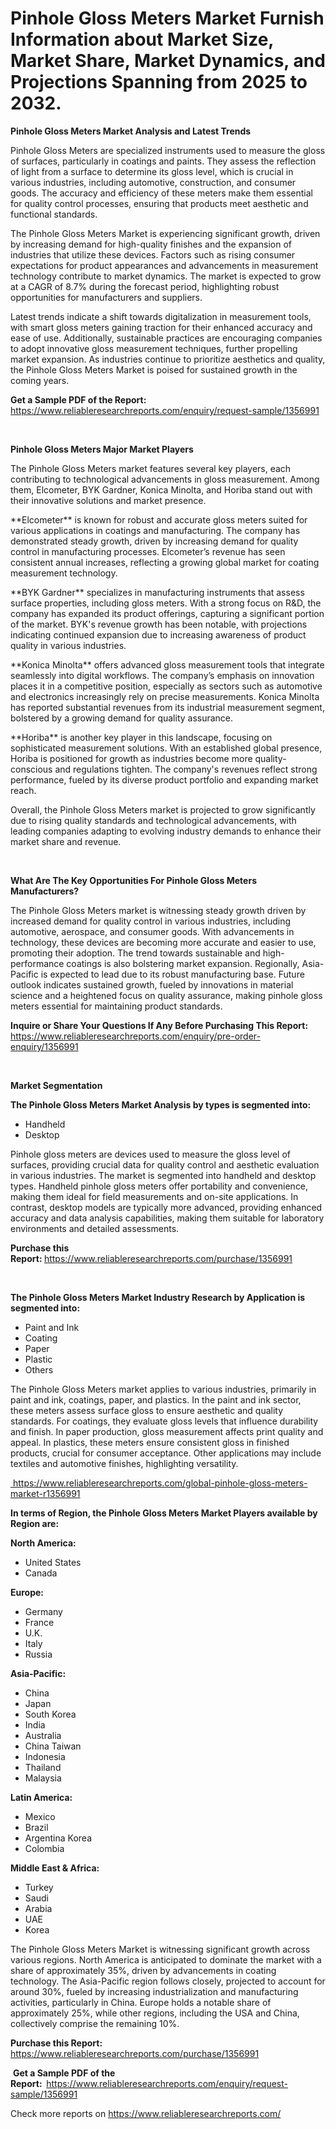 <p><h1>Pinhole Gloss Meters Market Furnish Information about Market Size, Market Share, Market Dynamics, and Projections Spanning from 2025 to 2032.</h1></p><p><strong>Pinhole Gloss Meters Market Analysis and Latest Trends</strong></p>
<p><p>Pinhole Gloss Meters are specialized instruments used to measure the gloss of surfaces, particularly in coatings and paints. They assess the reflection of light from a surface to determine its gloss level, which is crucial in various industries, including automotive, construction, and consumer goods. The accuracy and efficiency of these meters make them essential for quality control processes, ensuring that products meet aesthetic and functional standards.</p><p>The Pinhole Gloss Meters Market is experiencing significant growth, driven by increasing demand for high-quality finishes and the expansion of industries that utilize these devices. Factors such as rising consumer expectations for product appearances and advancements in measurement technology contribute to market dynamics. The market is expected to grow at a CAGR of 8.7% during the forecast period, highlighting robust opportunities for manufacturers and suppliers.</p><p>Latest trends indicate a shift towards digitalization in measurement tools, with smart gloss meters gaining traction for their enhanced accuracy and ease of use. Additionally, sustainable practices are encouraging companies to adopt innovative gloss measurement techniques, further propelling market expansion. As industries continue to prioritize aesthetics and quality, the Pinhole Gloss Meters Market is poised for sustained growth in the coming years.</p></p>
<p><strong>Get a Sample PDF of the Report:&nbsp;</strong> <a href="https://www.reliableresearchreports.com/enquiry/request-sample/1356991?utm_campaign=3543&utm_medium=2&utm_source=Github&utm_content=ia&utm_term=11042025&utm_id=pinhole-gloss-meters">https://www.reliableresearchreports.com/enquiry/request-sample/1356991</a></p>
<p>&nbsp;</p>
<p><strong>Pinhole Gloss Meters Major Market Players</strong></p>
<p><p>The Pinhole Gloss Meters market features several key players, each contributing to technological advancements in gloss measurement. Among them, Elcometer, BYK Gardner, Konica Minolta, and Horiba stand out with their innovative solutions and market presence.</p><p>**Elcometer** is known for robust and accurate gloss meters suited for various applications in coatings and manufacturing. The company has demonstrated steady growth, driven by increasing demand for quality control in manufacturing processes. Elcometer’s revenue has seen consistent annual increases, reflecting a growing global market for coating measurement technology.</p><p>**BYK Gardner** specializes in manufacturing instruments that assess surface properties, including gloss meters. With a strong focus on R&D, the company has expanded its product offerings, capturing a significant portion of the market. BYK's revenue growth has been notable, with projections indicating continued expansion due to increasing awareness of product quality in various industries.</p><p>**Konica Minolta** offers advanced gloss measurement tools that integrate seamlessly into digital workflows. The company’s emphasis on innovation places it in a competitive position, especially as sectors such as automotive and electronics increasingly rely on precise measurements. Konica Minolta has reported substantial revenues from its industrial measurement segment, bolstered by a growing demand for quality assurance.</p><p>**Horiba** is another key player in this landscape, focusing on sophisticated measurement solutions. With an established global presence, Horiba is positioned for growth as industries become more quality-conscious and regulations tighten. The company's revenues reflect strong performance, fueled by its diverse product portfolio and expanding market reach.</p><p>Overall, the Pinhole Gloss Meters market is projected to grow significantly due to rising quality standards and technological advancements, with leading companies adapting to evolving industry demands to enhance their market share and revenue.</p></p>
<p>&nbsp;</p>
<p><strong>What Are The Key Opportunities For Pinhole Gloss Meters Manufacturers?</strong></p>
<p><p>The Pinhole Gloss Meters market is witnessing steady growth driven by increased demand for quality control in various industries, including automotive, aerospace, and consumer goods. With advancements in technology, these devices are becoming more accurate and easier to use, promoting their adoption. The trend towards sustainable and high-performance coatings is also bolstering market expansion. Regionally, Asia-Pacific is expected to lead due to its robust manufacturing base. Future outlook indicates sustained growth, fueled by innovations in material science and a heightened focus on quality assurance, making pinhole gloss meters essential for maintaining product standards.</p></p>
<p><strong>Inquire or Share Your Questions If Any Before Purchasing This Report:</strong> <a href="https://www.reliableresearchreports.com/enquiry/pre-order-enquiry/1356991?utm_campaign=3543&utm_medium=2&utm_source=Github&utm_content=ia&utm_term=11042025&utm_id=pinhole-gloss-meters">https://www.reliableresearchreports.com/enquiry/pre-order-enquiry/1356991</a></p>
<p>&nbsp;</p>
<p><strong>Market Segmentation</strong></p>
<p><strong>The Pinhole Gloss Meters Market Analysis by types is segmented into:</strong></p>
<p><ul><li>Handheld</li><li>Desktop</li></ul></p>
<p><p>Pinhole gloss meters are devices used to measure the gloss level of surfaces, providing crucial data for quality control and aesthetic evaluation in various industries. The market is segmented into handheld and desktop types. Handheld pinhole gloss meters offer portability and convenience, making them ideal for field measurements and on-site applications. In contrast, desktop models are typically more advanced, providing enhanced accuracy and data analysis capabilities, making them suitable for laboratory environments and detailed assessments.</p></p>
<p><strong>Purchase this Report:&nbsp;</strong><a href="https://www.reliableresearchreports.com/purchase/1356991?utm_campaign=3543&utm_medium=2&utm_source=Github&utm_content=ia&utm_term=11042025&utm_id=pinhole-gloss-meters">https://www.reliableresearchreports.com/purchase/1356991</a></p>
<p>&nbsp;</p>
<p><strong>The Pinhole Gloss Meters Market Industry Research by Application is segmented into:</strong></p>
<p><ul><li>Paint and Ink</li><li>Coating</li><li>Paper</li><li>Plastic</li><li>Others</li></ul></p>
<p><p>The Pinhole Gloss Meters market applies to various industries, primarily in paint and ink, coatings, paper, and plastics. In the paint and ink sector, these meters assess surface gloss to ensure aesthetic and quality standards. For coatings, they evaluate gloss levels that influence durability and finish. In paper production, gloss measurement affects print quality and appeal. In plastics, these meters ensure consistent gloss in finished products, crucial for consumer acceptance. Other applications may include textiles and automotive finishes, highlighting versatility.</p></p>
<p><a href="https://www.reliableresearchreports.com/global-pinhole-gloss-meters-market-r1356991?utm_campaign=3543&utm_medium=2&utm_source=Github&utm_content=ia&utm_term=11042025&utm_id=pinhole-gloss-meters">&nbsp;https://www.reliableresearchreports.com/global-pinhole-gloss-meters-market-r1356991</a></p>
<p><strong>In terms of Region, the Pinhole Gloss Meters Market Players available by Region are:</strong></p>
<p>
    <p> <strong> North America: </strong>
        <ul>
            <li>United States</li>
            <li>Canada</li>
        </ul>
        </p> 
    <p> <strong> Europe: </strong>
        <ul>
            <li>Germany</li>
            <li>France</li>
            <li>U.K.</li>
            <li>Italy</li>
            <li>Russia</li>
        </ul>
        </p> 
    <p> <strong> Asia-Pacific: </strong>
        <ul>
            <li>China</li>
            <li>Japan</li>
            <li>South Korea</li>
            <li>India</li>
            <li>Australia</li>
            <li>China Taiwan</li>
            <li>Indonesia</li>
            <li>Thailand</li>
            <li>Malaysia</li>
        </ul>
        </p> 
    <p> <strong> Latin America: </strong>
        <ul>
            <li>Mexico</li>
            <li>Brazil</li>
            <li>Argentina Korea</li>
            <li>Colombia</li>
        </ul>
        </p> 
    <p> <strong> Middle East & Africa: </strong>
        <ul>
            <li>Turkey</li>
            <li>Saudi</li>
            <li>Arabia</li>
            <li>UAE</li>
            <li>Korea</li>
        </ul>
    </p>
    </p>
<p><p>The Pinhole Gloss Meters Market is witnessing significant growth across various regions. North America is anticipated to dominate the market with a share of approximately 35%, driven by advancements in coating technology. The Asia-Pacific region follows closely, projected to account for around 30%, fueled by increasing industrialization and manufacturing activities, particularly in China. Europe holds a notable share of approximately 25%, while other regions, including the USA and China, collectively comprise the remaining 10%.</p></p>
<p><strong>Purchase this Report: </strong><a href="https://www.reliableresearchreports.com/purchase/1356991?utm_campaign=3543&utm_medium=2&utm_source=Github&utm_content=ia&utm_term=11042025&utm_id=pinhole-gloss-meters">https://www.reliableresearchreports.com/purchase/1356991</a></p>
<p>&nbsp;<strong>Get a Sample PDF of the Report:&nbsp;&nbsp;</strong><a href="https://www.reliableresearchreports.com/enquiry/request-sample/1356991?utm_campaign=3543&utm_medium=2&utm_source=Github&utm_content=ia&utm_term=11042025&utm_id=pinhole-gloss-meters">https://www.reliableresearchreports.com/enquiry/request-sample/1356991</a></p>
<p><strong></strong></p>
<p>Check more reports on <a href="https://www.reliableresearchreports.com/?utm_campaign=3543&utm_medium=2&utm_source=Github&utm_content=ia&utm_term=11042025&utm_id=pinhole-gloss-meters">https://www.reliableresearchreports.com/</a></p>